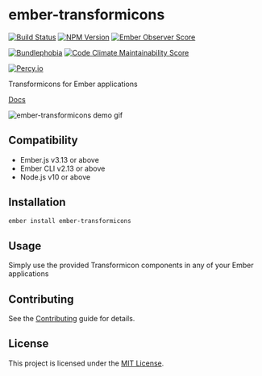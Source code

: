 ember-transformicons
==============================================================================

[![Build Status](https://github.com/alexdiliberto/ember-transformicons/workflows/CI/badge.svg)](https://github.com/alexdiliberto/ember-transformicons/actions)
[![NPM Version](https://badge.fury.io/js/ember-transformicons.svg)](https://www.npmjs.com/package/ember-transformicons)
[![Ember Observer Score](http://emberobserver.com/badges/ember-transformicons.svg)](http://emberobserver.com/addons/ember-transformicons)

[![Bundlephobia](https://badgen.net/bundlephobia/minzip/ember-transformicons)](https://bundlephobia.com/result?p=ember-transformicons)
[![Code Climate Maintainability Score](https://api.codeclimate.com/v1/badges/01108fee4bb685fa23dd/maintainability)](https://codeclimate.com/github/alexdiliberto/ember-transformicons/maintainability)

[![Percy.io](https://percy.io/static/images/percy-badge.svg)](https://percy.io/alexdiliberto/ember-transformicons)

Transformicons for Ember applications

[Docs](https://alexdiliberto.com/ember-transformicons/)

![ember-transformicons demo gif][demo-gif]


Compatibility
------------------------------------------------------------------------------

* Ember.js v3.13 or above
* Ember CLI v2.13 or above
* Node.js v10 or above


Installation
------------------------------------------------------------------------------

```sh
ember install ember-transformicons
```


Usage
------------------------------------------------------------------------------

Simply use the provided Transformicon components in any of your Ember applications


Contributing
------------------------------------------------------------------------------

See the [Contributing](CONTRIBUTING.md) guide for details.


License
------------------------------------------------------------------------------

This project is licensed under the [MIT License](LICENSE.md).


[demo-gif]: https://raw.githubusercontent.com/alexdiliberto/ember-transformicons/master/demo.gif
